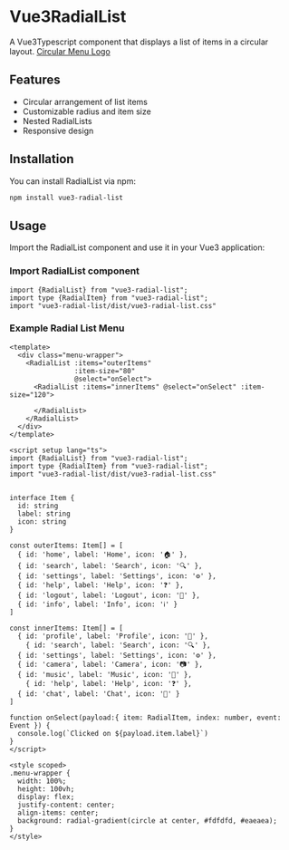 # Vue3RadialList
A Vue3Typescript component that displays a list of items in a circular layout.
[Circular Menu Logo](public/circle_menu.svg)


## Features
- Circular arrangement of list items
- Customizable radius and item size
- Nested RadialLists
- Responsive design
## Installation
You can install RadialList via npm:
```bash
npm install vue3-radial-list
```
## Usage
Import the RadialList component and use it in your Vue3 application:
### Import RadialList component
```vue
import {RadialList} from "vue3-radial-list";
import type {RadialItem} from "vue3-radial-list";
import "vue3-radial-list/dist/vue3-radial-list.css"
```
### Example Radial List Menu
```vue
<template>
  <div class="menu-wrapper">
    <RadialList :items="outerItems"
                :item-size="80"
                @select="onSelect">
      <RadialList :items="innerItems" @select="onSelect" :item-size="120">

      </RadialList>
    </RadialList>
  </div>
</template>

<script setup lang="ts">
import {RadialList} from "vue3-radial-list";
import type {RadialItem} from "vue3-radial-list";
import "vue3-radial-list/dist/vue3-radial-list.css"


interface Item {
  id: string
  label: string
  icon: string
}

const outerItems: Item[] = [
  { id: 'home', label: 'Home', icon: '🏠' },
  { id: 'search', label: 'Search', icon: '🔍' },
  { id: 'settings', label: 'Settings', icon: '⚙️' },
  { id: 'help', label: 'Help', icon: '❓' },
  { id: 'logout', label: 'Logout', icon: '🚪' },
  { id: 'info', label: 'Info', icon: 'ℹ️' }
]

const innerItems: Item[] = [
  { id: 'profile', label: 'Profile', icon: '👤' },
    { id: 'search', label: 'Search', icon: '🔍' },
  { id: 'settings', label: 'Settings', icon: '⚙️' },
  { id: 'camera', label: 'Camera', icon: '📷' },
  { id: 'music', label: 'Music', icon: '🎵' },
    { id: 'help', label: 'Help', icon: '❓' },
  { id: 'chat', label: 'Chat', icon: '💬' }
]

function onSelect(payload:{ item: RadialItem, index: number, event: Event }) {
  console.log(`Clicked on ${payload.item.label}`)
}
</script>

<style scoped>
.menu-wrapper {
  width: 100%;
  height: 100vh;
  display: flex;
  justify-content: center;
  align-items: center;
  background: radial-gradient(circle at center, #fdfdfd, #eaeaea);
}
</style>
 ```




